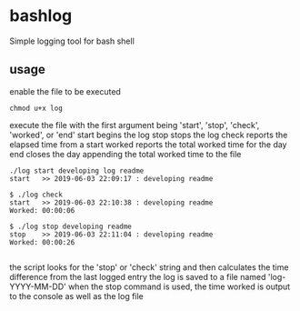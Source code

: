# bashlog
Simple logging tool for bash shell

## usage
enable the file to be executed 
```
chmod u+x log
```

execute the file with the first argument being 'start', 'stop', 'check', 'worked', or 'end'
start begins the log
stop stops the log
check reports the elapsed time from a start
worked reports the total worked time for the day
end closes the day appending the total worked time to the file
```
./log start developing log readme
start   >> 2019-06-03 22:09:17 : developing readme

$ ./log check
start   >> 2019-06-03 22:10:38 : developing readme
Worked: 00:00:06

$ ./log stop developing readme
stop    >> 2019-06-03 22:11:04 : developing readme
Worked: 00:00:26


```
the script looks for the 'stop' or 'check' string and then calculates the time difference from the last logged entry
the log is saved to a file named 'log-YYYY-MM-DD'
when the stop command is used, the time worked is output to the console as well as the log file
